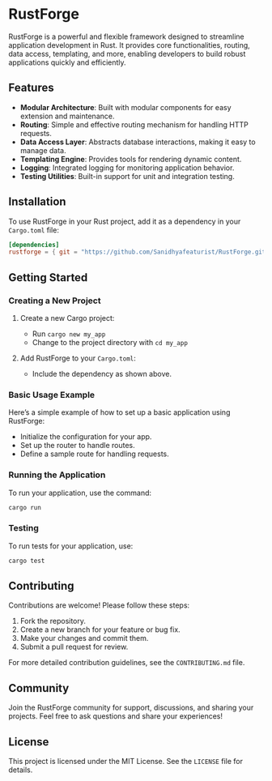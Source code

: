 # RustForge

RustForge is a powerful and flexible framework designed to streamline application development in Rust. It provides core functionalities, routing, data access, templating, and more, enabling developers to build robust applications quickly and efficiently.

## Features

- **Modular Architecture**: Built with modular components for easy extension and maintenance.
- **Routing**: Simple and effective routing mechanism for handling HTTP requests.
- **Data Access Layer**: Abstracts database interactions, making it easy to manage data.
- **Templating Engine**: Provides tools for rendering dynamic content.
- **Logging**: Integrated logging for monitoring application behavior.
- **Testing Utilities**: Built-in support for unit and integration testing.

## Installation

To use RustForge in your Rust project, add it as a dependency in your `Cargo.toml` file:

```toml
[dependencies]
rustforge = { git = "https://github.com/Sanidhyafeaturist/RustForge.git" }
```
## Getting Started

### Creating a New Project

1. Create a new Cargo project:
   - Run `cargo new my_app`
   - Change to the project directory with `cd my_app`

2. Add RustForge to your `Cargo.toml`:
   - Include the dependency as shown above.

### Basic Usage Example

Here’s a simple example of how to set up a basic application using RustForge:

- Initialize the configuration for your app.
- Set up the router to handle routes.
- Define a sample route for handling requests.

### Running the Application

To run your application, use the command:

```bash
cargo run
```
### Testing

To run tests for your application, use:

```bash
cargo test
```
## Contributing

Contributions are welcome! Please follow these steps:

1. Fork the repository.
2. Create a new branch for your feature or bug fix.
3. Make your changes and commit them.
4. Submit a pull request for review.

For more detailed contribution guidelines, see the `CONTRIBUTING.md` file.

## Community

Join the RustForge community for support, discussions, and sharing your projects. Feel free to ask questions and share your experiences!

## License

This project is licensed under the MIT License. See the `LICENSE` file for details.




